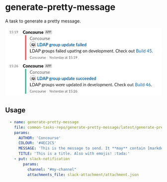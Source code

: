 # generate-pretty-message

A task to generate a pretty message.

![Some example messages](./messages.png)

## Usage

```yaml
  - name: generate-pretty-message
    file: common-tasks-repo/generate-pretty-message/latest/generate-pretty-message.yml
    params:
      AUTHOR: 'Concourse'
      COLOUR: '#4EC2C5'
      MESSAGE: 'This is the message to send. It **may** contain [markdown](https://daringfireball.net/projects/markdown/basics) and emojis! :tada:'
      TITLE: 'This is a title. Also with emojis! :tada:'
    - put: slack-notification
        params:
          channel: "#my-channel"
          attachments_file: slack-attachment/attachment.json
```
